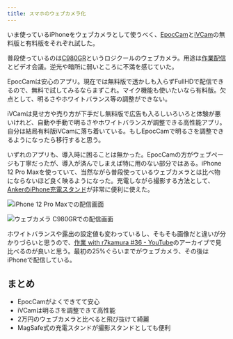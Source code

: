 ```yaml
---
title: スマホのウェブカメラ化
---
```

いま使っているiPhoneをウェブカメラとして使うべく、[EpocCam](https://www.elgato.com/ja/epoccam)と[iVCam](https://www.e2esoft.com/ivcam/)の無料版と有料版をそれぞれ試した。

普段使っているのは[C980GR](https://r7kamura.com/articles/2020-09-23-web-camera)というロジクールのウェブカメラ。用途は[作業配信](https://www.youtube.com/c/r7kamura)とビデオ会議。逆光や暗所に弱いところに不満を感じていた。

EpocCamは安心のアプリ。現在では無料版で透かしも入らずFullHDで配信できるので、無料で試してみるならまずこれ。マイク機能も使いたいなら有料版。欠点として、明るさやホワイトバランス等の調整ができない。

iVCamは見せ方や売り方が下手だし無料版で広告も入るしいろいろと体験が悪いけれど、自動や手動で明るさやホワイトバランスが調整できる高性能アプリ。自分は結局有料版iVCamに落ち着いている。もしEpocCamで明るさを調整できるようになったら移行すると思う。

いずれのアプリも、導入時に困ることは無かった。EpocCamの方がウェブページも丁寧だったが、導入が済んでしまえば特に用のない部分ではある。iPhone 12 Pro Maxを使っていて、当然ながら普段使っているウェブカメラとは比べ物にならないほど良く映るようになった。充電しながら撮影する方法として、[AnkerのiPhone充電スタンド](https://r7kamura.com/articles/2021-09-06-anker-iphone-stand)が非常に便利に使えた。

![](https://lh3.googleusercontent.com/docs/ADP-6oGtP9_T6o3Da3U7Ljh6weL6z_1bPEwutHqeW7P1tHfg2z-xXsvxSFJ60UoBYqVajTFhyQKH6G317bQ55eLA5_XWltJaG3bG7s44nrRANq4w2THqRXS8cKV0_OelLqk1uDAMw9IvM-pra7SYEmkFdefXkcZdmLMZVpp-qSAtW6YcjwWamq7YF4bo9zt1E9spWhaa1O1zZvfsC6UvKVf3kDelUkriqRa-0V2dCyKwiWEs5XMsNqMo3CIfl9rKX4BngGukPbehL4yguVBidhFGYL60wiE1i0Lps_ti-QWclfUDV8DHr8J-XZ8ep-h2saL1JvN1DfNwrbDR-UK6wuWxTbiLgdWOYWcoE6T_rwDMeplX-i-JpYGQKxeM3Sl4BnP5TbOa47myaRnCQOVAWdJY69InxbnDzzt4DhNVHWpHRGpDCb3LAHE3evobM14_x3W9NdlAM_6xEbnV0Dd4cF6Uza4gZ5DVlF9sg_jfOmNvkPKqGjKFdgEJ5q2dumEw8Rmdw4SiV_amrTGcL4ZSgzKKXRg4PihwkCenKDkqa-QAQV_9hCNr9JhDEOoaH4bspQc3C6SCfiH55C0K7ownC0lAiC9hc5N5bR0vW_utbwTRt6YaTKt9qOVfpHEZHY5fGnR8kiURdwgP-fPYfdR049ZjnwWOQ4JfxUCBaUg9d_9bksoxQhwlFIBLDrVW3kAI-m3yOSi9bopi8RzGJFjPrlXbR98-EfQOzEj1SqZFXQ78kKgGr9CR-MoyK64zmbkFFRI4nVSKaSd8s9r5wF1QvSCbinbPAOfHM4vVcRC0i2iFATWqaOcWsq5GwiAucco10WxPNPO3ZwxWpIdiwWdmkHDKcxTRiO5ZAs5EZWILM07bap9c1-v4KStROdvbU6MnBMwKR2RKlTD_TFAaBpQ3YO5mWCEiHyvfK7b0AOucTu5LxSu6PQEni94tOHSukzYZLMcsF_omVRqqYWJRRGxknfRpDAif-rP87noomcKb-lj3m0gSdpFGdibGpy-VTPeZ6fpag6-uNI6wYvbH0UnRnwP9Kx9_aUOcZ_Bz9PkFEdTNZMI7oMtNXg8h9BENG05nyNzYzHDQBI6-o-5ipYrEQcqN4SAdGbGsYEJNg-J_1f2gZq6KTx_MlyeS0jFaKr244VbM2AkuMRZFDNhEZ-xn7WsCObw05NIuzXYC0QeP_EYv7ebSxpOIZZp6f1UDgyZBMGHsoIucruLTZaCcGsHPuEHqdeFmoKeFqgfFmwv-IOyD9FfxzPR7 "iPhone 12 Pro Maxでの配信画面")

![](https://lh3.googleusercontent.com/docs/ADP-6oEY1fC_SpjaH4r3geY52OVN5oF0R2ovMz4VfYJWZkPm7Dr-zocBtX_0bFPCwKCvhPkW6Hm03zztLEGSvvsabs7EG6tVdwsrKVXVjw9tgWQoBIdMW37C9vzbZiSUjSiAvA-QQGZdfLCxgT7WJXl4o6EhqXMniFVoHbcgeJ9zsPrVxhburwRHHZhTmDWve_GcbnlQ1OQpFRP8A4wYrBrLPdj5CHd8zprtX0l57Zvk0d7B28WOtaBItcjV7wG0q_ljZA35Zk28CkjLzJI5mhOWJJQ-fLx5a1qL_EPOJkYoU52gvWLxoBk7eoMPoRJNpLeEK47KNxqiWBwNsk1eqw8tVnhQFUQT0w7jSzxiGxbzLTBfOtsdtY46IOOgalvypK5SpLMuvwFj5DpuguyQOPjkshC3iIxvCHYwp1CqNbrzCcj-qVzxf21tr9wMx3PexjVLbWyyT5g--epKTVfitqliMk3yz2gm6mtXyLndqdBFxEMNYFwofWURDiICu3JIFeUtK7HknXLsnGs0ehOk20BtjPylHkGEEugpQgs2BxA1N82jGrm5ZrKzrcFO2w3OByET-oVCmPaFB8pkUi0aEa7bVa_0L9eixHPeXjvuskr5_BJNxF8RsmC4xFa9NFM5m4pRCA5kGz8tiCX82C8Bmi9RaNonz-Fb0BvFmtm50R3qBjCOqRbUeA7eJA1tfkxsBDOhaGwE6dEYj-tceMELLmXCfNA2H2mL4MPLXS67p-peBhvU-zDAhs7px6no6TKsmbeKnq0PBcTT5661s6d8O2svsYz3YCKtc0gT9mKhLCnJpfCzSvEdhv9DIzf5ciZoQAsW6bYU2zLA45WM5ZnrhDMSEgYxrBQ0dfAwW4CzHQYJyqRrhuushXO4_k9ABUs0xW7f-KP7BiufEJpTRU2BNpUPNPHs3Z3Co1xGc-XQ4Nmc_zqzUHW0lIB0I0HKytiJSmiRliSav-Zb5Z4SzhHe5JnDJjpnhKhWPjhLDt1W-KP-4r-cpY-CK3FsYNDuXVJ-JZNwazZEbp9EfqeR3s_BP-rsfSpnuMSjgScN7L-bO4-2JXVTCMgs3KosX302qrI4we8j-g8CQ9ySrJHZqGNEGpVI4yi3_YRIgppCrH3U_Gb5QLtZhlDYFw6qQdQwZSumXavdmViM082XTZ6sKH1tvJzt3tV3FRflRxHoSWaLsy1Z52lcM0PIvBrA-soxzD6_5f-kAjiz6YfNWNqCXOwIcbwaih3Dz6wpNXtdEjZaVjNd8U5SyQOE "ウェブカメラ C980GRでの配信画面")

ホワイトバランスや露出の設定値も変わっているし、そもそも画像だと違いが分かりづらいと思うので、[作業 with r7kamura #36 - YouTube](https://www.youtube.com/watch?v=Nmf0NRTqbyw)のアーカイブで見比べるのが良いと思う。最初の25%ぐらいまでがウェブカメラ、その後はiPhoneで配信している。

まとめ
---

*   EpocCamがよくできてて安心
*   iVCamは明るさを調整できて高性能
*   2万円のウェブカメラと比べると飛び抜けて綺麗
*   MagSafe式の充電スタンドが撮影スタンドとしても便利
